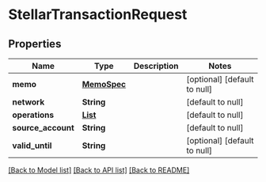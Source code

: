 # StellarTransactionRequest

## Properties

| Name               | Type                         | Description | Notes                        |
| ------------------ | ---------------------------- | ----------- | ---------------------------- |
| **memo**           | [**MemoSpec**](MemoSpec.md)  |             | [optional] [default to null] |
| **network**        | **String**                   |             | [default to null]            |
| **operations**     | [**List**](OperationSpec.md) |             | [default to null]            |
| **source_account** | **String**                   |             | [default to null]            |
| **valid_until**    | **String**                   |             | [optional] [default to null] |

[[Back to Model list]](../README.md#documentation-for-models) [[Back to API list]](../README.md#documentation-for-api-endpoints) [[Back to README]](../README.md)
